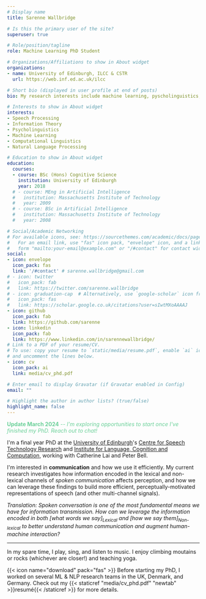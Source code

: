 ```yaml
---
# Display name
title: Sarenne Wallbridge

# Is this the primary user of the site?
superuser: true

# Role/position/tagline
role: Machine Learning PhD Student

# Organizations/Affiliations to show in About widget
organizations:
- name: University of Edinburgh, ILCC & CSTR
  url: https://web.inf.ed.ac.uk/ilcc

# Short bio (displayed in user profile at end of posts)
bio: My research interests include machine learning, pyscholinguistics, and information theory.

# Interests to show in About widget
interests:
- Speech Processing
- Information Theory
- Psycholinguistics
- Machine Learning
- Computational Linguistics
- Natural Language Processing

# Education to show in About widget
education:
  courses:
  - course: BSc (Hons) Cognitive Science
    institution: University of Edinburgh
    year: 2018
  # - course: MEng in Artificial Intelligence
  #   institution: Massachusetts Institute of Technology
  #   year: 2009
  # - course: BSc in Artificial Intelligence
  #   institution: Massachusetts Institute of Technology
  #   year: 2008

# Social/Academic Networking
# For available icons, see: https://sourcethemes.com/academic/docs/page-builder/#icons
#   For an email link, use "fas" icon pack, "envelope" icon, and a link in the
#   form "mailto:your-email@example.com" or "/#contact" for contact widget.
social:
- icon: envelope
  icon_pack: fas
  link: '/#contact' # sarenne.wallbridge@gmail.com
# - icon: twitter
#   icon_pack: fab
#   link: https://twitter.com/sarenne.wallbridge
# - icon: graduation-cap  # Alternatively, use `google-scholar` icon from `ai` icon pack
#   icon_pack: fas
#   link: https://scholar.google.co.uk/citations?user=sIwtMXoAAAAJ
- icon: github
  icon_pack: fab
  link: https://github.com/sarenne
- icon: linkedin
  icon_pack: fab
  link: https://www.linkedin.com/in/sarennewallbridge/
# Link to a PDF of your resume/CV.
# To use: copy your resume to `static/media/resume.pdf`, enable `ai` icons in `params.toml`,
# and uncomment the lines below.
- icon: cv
  icon_pack: ai
  link: media/cv_phd.pdf

# Enter email to display Gravatar (if Gravatar enabled in Config)
email: ""

# Highlight the author in author lists? (true/false)
highlight_name: false
---
```


<span style="color:#6BD099"><b>Update March 2024</b> -- <i> I'm exploring opportunities to start once I've finished my PhD. Reach out to chat!</i></span>


I'm a final year PhD at the [University of Edinburgh](https://www.ed.ac.uk/)'s [Centre for Speech Technology Research](http://www.cstr.ed.ac.uk/) and [Institute for Language, Cognition and Computation](https://web.inf.ed.ac.uk/ilcc), working with Catherine Lai and Peter Bell.

I'm interested in **communication** and how we use it efficiently.
My current research investigates how information encoded in the lexical and non-lexical channels of *spoken communication* affects perception, and how we can leverage these findings to build more efficient, perceptually-motivated representations of speech (and other multi-channel signals).

<i>Translation: Spoken conversation is one of the most fundamental means we have for information transmission. How can we leverage the information encoded in both [what words we say]<sub>Lexical</sub> and [how we say them]<sub>Non-lexical</sub> to better understand human communication and augment human-machine interaction?</i>

-----

In my spare time, I play, sing, and listen to music. I enjoy climbing moutains or rocks (whichever are closer!) and teaching yoga.

{{< icon name="download" pack="fas" >}}  Before starting my PhD, I worked on several ML & NLP research teams in the UK, Denmark, and Germany. Check out my {{< staticref "media/cv_phd.pdf" "newtab" >}}resumé{{< /staticref >}} for more details.
